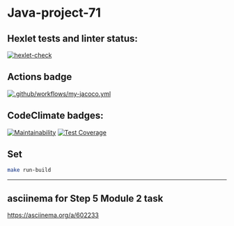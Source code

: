 # Java-project-71

## Hexlet tests and linter status:
[![hexlet-check](https://github.com/nuuska-muikkunen/java-project-71/actions/workflows/hexlet-check.yml/badge.svg)](https://github.com/nuuska-muikkunen/java-project-71/actions/workflows/hexlet-check.yml)
## Actions badge
[![.github/workflows/my-jacoco.yml](https://github.com/nuuska-muikkunen/java-project-71/actions/workflows/my-jacoco.yml/badge.svg?event=push)](https://github.com/nuuska-muikkunen/java-project-71/actions/workflows/my-jacoco.yml)
## CodeClimate badges:
[![Maintainability](https://api.codeclimate.com/v1/badges/03107652df1201852cd4/maintainability)](https://codeclimate.com/github/nuuska-muikkunen/java-project-71/maintainability)
[![Test Coverage](https://api.codeclimate.com/v1/badges/03107652df1201852cd4/test_coverage)](https://codeclimate.com/github/nuuska-muikkunen/java-project-71/test_coverage)

## Set
```sh
make run-build
```

---

## asciinema for Step 5 Module 2 task
https://asciinema.org/a/602233
